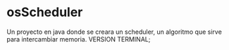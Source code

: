 # osScheduler
Un proyecto en java donde se creara un scheduler, un algoritmo que sirve para intercambiar memoria.
VERSION TERMINAL;
